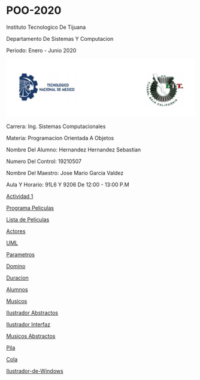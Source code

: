 # POO-2020

Instituto Tecnologico De Tijuana

Departamento De Sistemas Y Computacion

Periodo: Enero - Junio 2020

![LOGO TEC 2](https://github.com/Sebashhdez13/POO-2020/blob/master/Setup/img/LOGO%20TEC%202.PNG)

Carrera: Ing. Sistemas Computacionales

Materia: Programacion Orientada A Objetos

Nombre Del Alumno: Hernandez Hernandez Sebastian

Numero Del Control: 19210507

Nombre Del Maestro: Jose Mario Garcia Valdez

Aula Y Horario: 91L6 Y 9206 De 12:00 - 13:00 P.M

[Actividad 1](./Setup/README.md)


[Programa Peliculas](https://github.com/Sebashhdez13/POO-2020/tree/master/Pelicula)


[Lista de Peliculas](https://github.com/Sebashhdez13/POO-2020/tree/master/ListadePeliculas)


[Actores](https://github.com/Sebashhdez13/POO-2020/tree/master/Pelicula)


[UML](https://github.com/Sebashhdez13/POO-2020/tree/master/UML)


[Parametros](https://github.com/Sebashhdez13/POO-2020/tree/master/Parametros)


[Domino](https://github.com/Sebashhdez13/POO-2020/tree/master/Domino)


[Duracion](https://github.com/Sebashhdez13/POO-2020/tree/master/Duracion)


[Alumnos](https://github.com/Sebashhdez13/POO-2020/tree/master/Alumnos)


[Musicos](https://github.com/Sebashhdez13/POO-2020/tree/master/Musicos)


[Ilustrador Abstractos](https://github.com/Sebashhdez13/POO-2020/tree/master/Ilustrador)


[Ilustrador Interfaz](https://github.com/Sebashhdez13/POO-2020/tree/master/IlustradorI)


[Musicos Abstractos](https://github.com/Sebashhdez13/POO-2020/tree/master/MusicosAbstractos)


[Pila](https://github.com/Sebashhdez13/POO-2020/tree/master/Stack)


[Cola](https://github.com/Sebashhdez13/POO-2020/tree/master/Cola)


[Ilustrador-de-Windows](https://github.com/Sebashhdez13/POO-2020/tree/master/WindowsFigura)




